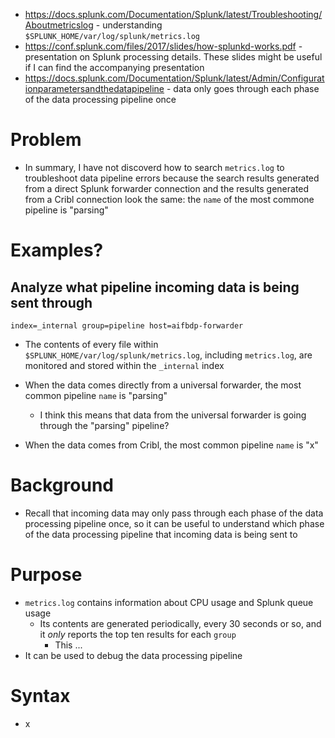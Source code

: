 - https://docs.splunk.com/Documentation/Splunk/latest/Troubleshooting/Aboutmetricslog - understanding `$SPLUNK_HOME/var/log/splunk/metrics.log`
- https://conf.splunk.com/files/2017/slides/how-splunkd-works.pdf - presentation on Splunk processing details. These slides might be useful if I can
  find the accompanying presentation
- https://docs.splunk.com/Documentation/Splunk/latest/Admin/Configurationparametersandthedatapipeline - data only goes through each phase of the
  data processing pipeline once
# Problem
- In summary, I have not discoverd how to search `metrics.log` to troubleshoot data pipeline errors because the search results generated from a direct
 Splunk forwarder connection and the results generated from a Cribl connection look the same: the `name` of the most commone pipeline is "parsing"  
# Examples?
## Analyze what pipeline incoming data is being sent through
```
index=_internal group=pipeline host=aifbdp-forwarder
```
- The contents of every file within `$SPLUNK_HOME/var/log/splunk/metrics.log`, including `metrics.log`, are monitored and stored within the
  `_internal` index
- When the data comes directly from a universal forwarder, the most common pipeline `name` is "parsing"
  - I think this means that data from the universal forwarder is going through the "parsing" pipeline?

- When the data comes from Cribl, the most common pipeline `name` is "x"


# Background
- Recall that incoming data may only pass through each phase of the data processing pipeline once, so it can be useful to understand which phase of
  the data processing pipeline that incoming data is being sent to
# Purpose
- `metrics.log` contains information about CPU usage and Splunk queue usage
  - Its contents are generated periodically, every 30 seconds or so, and it _only_ reports the top ten results for each `group`
    - This ...
- It can be used to debug the data processing pipeline
# Syntax
- x